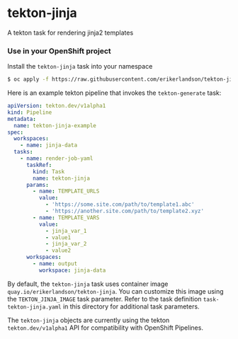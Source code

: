 # tekton-jinja
A tekton task for rendering jinja2 templates

### Use in your OpenShift project

Install the `tekton-jinja` task into your namespace
```sh
$ oc apply -f https://raw.githubusercontent.com/erikerlandson/tekton-jinja/main/task-tekton-jinja.yaml
```

Here is an example tekton pipeline that invokes the `tekton-generate` task:

```yaml
apiVersion: tekton.dev/v1alpha1
kind: Pipeline
metadata:
  name: tekton-jinja-example
spec:
  workspaces:
    - name: jinja-data
  tasks:
    - name: render-job-yaml
      taskRef:
        kind: Task
        name: tekton-jinja
      params:
        - name: TEMPLATE_URLS
          value:
            - 'https://some.site.com/path/to/template1.abc'
            - 'https://another.site.com/path/to/template2.xyz'
        - name: TEMPLATE_VARS
          value:
            - jinja_var_1
            - value1
            - jinja_var_2
            - value2
      workspaces:
        - name: output
          workspace: jinja-data
```

By default, the `tekton-jinja` task uses container image `quay.io/erikerlandson/tekton-jinja`.
You can customize this image using the `TEKTON_JINJA_IMAGE` task parameter.
Refer to the task definition `task-tekton-jinja.yaml` in this directory for additional task parameters.

The `tekton-jinja` objects are currently using the tekton `tekton.dev/v1alpha1` API for compatibility with OpenShift Pipelines.
